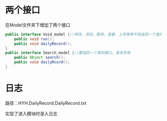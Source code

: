 # 两个接口

在Model文件夹下增加了两个接口

```java
public interface Void_model {//修改，添加，删除，查重，上传等等不用返回一个类的模块都用这个接口
    public void run();
    public void dailyRecord();
}
public interface Search_model {//要返回一个类的接口，查询专用
    public Object search();
    public void dailyRcord();
}
```

# 日志

路径：HYH.DailyRecord.DailyRecord.txt

实现了进入模块时录入日志